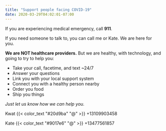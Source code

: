 ```yaml
---
title: "Support people facing COVID-19"
date: 2020-03-29T04:02:01-07:00
---
```


If you are experiencing medical emergency, call **911**.

If you need someone to talk to, you can call me or Kate. We are here for you.

**We are NOT healthcare providers.** But we are healthy, with technology, and going to try to help you:

- Take your call, facetime, and text ~24/7
- Answer your questions
- Link you with your local support system
- Connect you with a healthy person nearby
- Order you food
- Ship you things

_Just let us know how we can help you._

Kwat {{< color_text "#20d9ba" "@" >}} +13109903458

Kate {{< color_text "#9017e6" "@" >}} +13477561857
